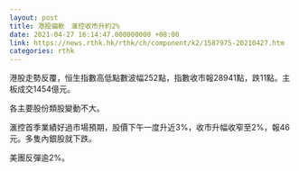 ```yaml
---
layout: post
title: 港股偏軟　滙控收市升約2%
date: 2021-04-27 16:14:47.000000000 +08:00
link: https://news.rthk.hk/rthk/ch/component/k2/1587975-20210427.htm
categories: rthk
---
```


港股走勢反覆，恒生指數高低點數波幅252點，指數收市報28941點，跌11點。主板成交1454億元。

各主要股份類股變動不大。

滙控首季業績好過市場預期，股價下午一度升近3%，收市升幅收窄至2%，報46元。多隻內銀股就下跌。

美團反彈逾2%。
